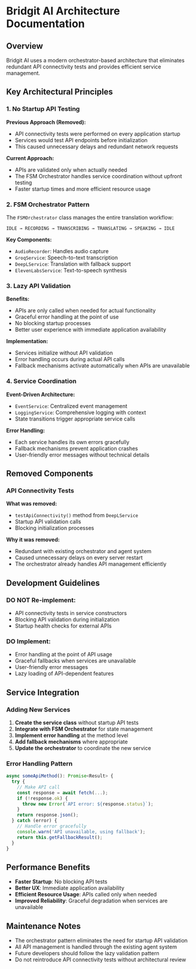 # Bridgit AI Architecture Documentation

## Overview

Bridgit AI uses a modern orchestrator-based architecture that eliminates redundant API connectivity tests and provides efficient service management.

## Key Architectural Principles

### 1. No Startup API Testing

**Previous Approach (Removed):**
- API connectivity tests were performed on every application startup
- Services would test API endpoints before initialization
- This caused unnecessary delays and redundant network requests

**Current Approach:**
- APIs are validated only when actually needed
- The FSM Orchestrator handles service coordination without upfront testing
- Faster startup times and more efficient resource usage

### 2. FSM Orchestrator Pattern

The `FSMOrchestrator` class manages the entire translation workflow:

```
IDLE → RECORDING → TRANSCRIBING → TRANSLATING → SPEAKING → IDLE
```

**Key Components:**
- `AudioRecorder`: Handles audio capture
- `GroqService`: Speech-to-text transcription
- `DeepLService`: Translation with fallback support
- `ElevenLabsService`: Text-to-speech synthesis

### 3. Lazy API Validation

**Benefits:**
- APIs are only called when needed for actual functionality
- Graceful error handling at the point of use
- No blocking startup processes
- Better user experience with immediate application availability

**Implementation:**
- Services initialize without API validation
- Error handling occurs during actual API calls
- Fallback mechanisms activate automatically when APIs are unavailable

### 4. Service Coordination

**Event-Driven Architecture:**
- `EventService`: Centralized event management
- `LoggingService`: Comprehensive logging with context
- State transitions trigger appropriate service calls

**Error Handling:**
- Each service handles its own errors gracefully
- Fallback mechanisms prevent application crashes
- User-friendly error messages without technical details

## Removed Components

### API Connectivity Tests

**What was removed:**
- `testApiConnectivity()` method from `DeepLService`
- Startup API validation calls
- Blocking initialization processes

**Why it was removed:**
- Redundant with existing orchestrator and agent system
- Caused unnecessary delays on every server restart
- The orchestrator already handles API management efficiently

## Development Guidelines

### DO NOT Re-implement:
- API connectivity tests in service constructors
- Blocking API validation during initialization
- Startup health checks for external APIs

### DO Implement:
- Error handling at the point of API usage
- Graceful fallbacks when services are unavailable
- User-friendly error messages
- Lazy loading of API-dependent features

## Service Integration

### Adding New Services

1. **Create the service class** without startup API tests
2. **Integrate with FSM Orchestrator** for state management
3. **Implement error handling** at the method level
4. **Add fallback mechanisms** where appropriate
5. **Update the orchestrator** to coordinate the new service

### Error Handling Pattern

```typescript
async someApiMethod(): Promise<Result> {
  try {
    // Make API call
    const response = await fetch(...);
    if (!response.ok) {
      throw new Error(`API error: ${response.status}`);
    }
    return response.json();
  } catch (error) {
    // Handle error gracefully
    console.warn('API unavailable, using fallback');
    return this.getFallbackResult();
  }
}
```

## Performance Benefits

- **Faster Startup**: No blocking API tests
- **Better UX**: Immediate application availability
- **Efficient Resource Usage**: APIs called only when needed
- **Improved Reliability**: Graceful degradation when services are unavailable

## Maintenance Notes

- The orchestrator pattern eliminates the need for startup API validation
- All API management is handled through the existing agent system
- Future developers should follow the lazy validation pattern
- Do not reintroduce API connectivity tests without architectural review